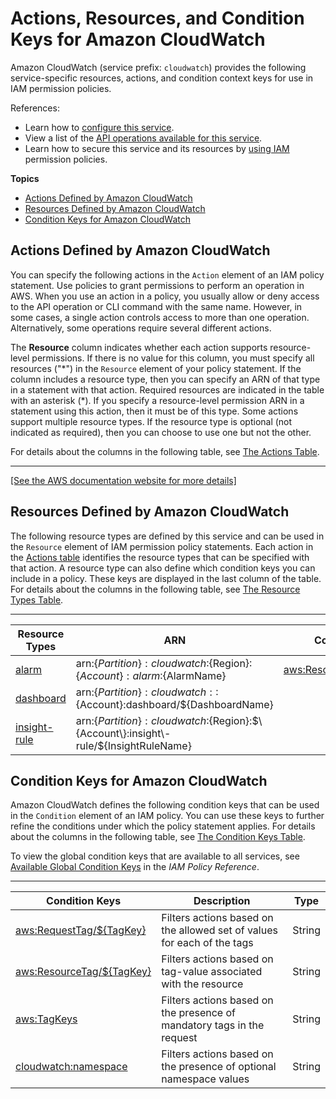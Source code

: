 # Actions, Resources, and Condition Keys for Amazon CloudWatch<a name="list_amazoncloudwatch"></a>

Amazon CloudWatch \(service prefix: `cloudwatch`\) provides the following service\-specific resources, actions, and condition context keys for use in IAM permission policies\.

References:
+ Learn how to [configure this service](https://docs.aws.amazon.com/AmazonCloudWatch/latest/monitoring/)\.
+ View a list of the [API operations available for this service](https://docs.aws.amazon.com/AmazonCloudWatch/latest/APIReference/)\.
+ Learn how to secure this service and its resources by [using IAM](https://docs.aws.amazon.com/AmazonCloudWatch/latest/monitoring/auth-and-access-control-cw.html) permission policies\.

**Topics**
+ [Actions Defined by Amazon CloudWatch](#amazoncloudwatch-actions-as-permissions)
+ [Resources Defined by Amazon CloudWatch](#amazoncloudwatch-resources-for-iam-policies)
+ [Condition Keys for Amazon CloudWatch](#amazoncloudwatch-policy-keys)

## Actions Defined by Amazon CloudWatch<a name="amazoncloudwatch-actions-as-permissions"></a>

You can specify the following actions in the `Action` element of an IAM policy statement\. Use policies to grant permissions to perform an operation in AWS\. When you use an action in a policy, you usually allow or deny access to the API operation or CLI command with the same name\. However, in some cases, a single action controls access to more than one operation\. Alternatively, some operations require several different actions\.

The **Resource** column indicates whether each action supports resource\-level permissions\. If there is no value for this column, you must specify all resources \("\*"\) in the `Resource` element of your policy statement\. If the column includes a resource type, then you can specify an ARN of that type in a statement with that action\. Required resources are indicated in the table with an asterisk \(\*\)\. If you specify a resource\-level permission ARN in a statement using this action, then it must be of this type\. Some actions support multiple resource types\. If the resource type is optional \(not indicated as required\), then you can choose to use one but not the other\.

For details about the columns in the following table, see [The Actions Table](reference_policies_actions-resources-contextkeys.md#actions_table)\.


****  
[\[See the AWS documentation website for more details\]](http://docs.aws.amazon.com/IAM/latest/UserGuide/list_amazoncloudwatch.html)

## Resources Defined by Amazon CloudWatch<a name="amazoncloudwatch-resources-for-iam-policies"></a>

The following resource types are defined by this service and can be used in the `Resource` element of IAM permission policy statements\. Each action in the [Actions table](#amazoncloudwatch-actions-as-permissions) identifies the resource types that can be specified with that action\. A resource type can also define which condition keys you can include in a policy\. These keys are displayed in the last column of the table\. For details about the columns in the following table, see [The Resource Types Table](reference_policies_actions-resources-contextkeys.md#resources_table)\.


****  

| Resource Types | ARN | Condition Keys | 
| --- | --- | --- | 
|   [ alarm ](https://docs.aws.amazon.com/AmazonCloudWatch/latest/monitoring/auth-and-access-control-cw.html)  |  arn:$\{Partition\}:cloudwatch:$\{Region\}:$\{Account\}:alarm:$\{AlarmName\}  |   [ aws:ResourceTag/$\{TagKey\} ](#amazoncloudwatch-aws_ResourceTag___TagKey_)   | 
|   [ dashboard ](https://docs.aws.amazon.com/AmazonCloudWatch/latest/monitoring/auth-and-access-control-cw.html)  |  arn:$\{Partition\}:cloudwatch::$\{Account\}:dashboard/$\{DashboardName\}  |  | 
|   [ insight\-rule ](https://docs.aws.amazon.com/AmazonCloudWatch/latest/monitoring/auth-and-access-control-cw.html)  |  arn:$\{Partition\}:cloudwatch:$\{Region\}:$\{Account\}:insight\-rule/$\{InsightRuleName\}  |  | 

## Condition Keys for Amazon CloudWatch<a name="amazoncloudwatch-policy-keys"></a>

Amazon CloudWatch defines the following condition keys that can be used in the `Condition` element of an IAM policy\. You can use these keys to further refine the conditions under which the policy statement applies\. For details about the columns in the following table, see [The Condition Keys Table](reference_policies_actions-resources-contextkeys.md#context_keys_table)\.

To view the global condition keys that are available to all services, see [Available Global Condition Keys](reference_policies_condition-keys.html#AvailableKeys) in the *IAM Policy Reference*\.


****  

| Condition Keys | Description | Type | 
| --- | --- | --- | 
|   [ aws:RequestTag/$\{TagKey\} ](https://docs.aws.amazon.com/IAM/latest/UserGuide/reference_policies_condition-keys.html#condition-keys-requesttag)  | Filters actions based on the allowed set of values for each of the tags | String | 
|   [ aws:ResourceTag/$\{TagKey\} ](https://docs.aws.amazon.com/IAM/latest/UserGuide/reference_policies_condition-keys.html#condition-keys-resourcetag)  | Filters actions based on tag\-value associated with the resource | String | 
|   [ aws:TagKeys ](https://docs.aws.amazon.com/IAM/latest/UserGuide/reference_policies_condition-keys.html#condition-keys-tagkeys)  | Filters actions based on the presence of mandatory tags in the request | String | 
|   [ cloudwatch:namespace ](https://docs.aws.amazon.com/AmazonCloudWatch/latest/monitoring/iam-cw-condition-keys-namespace.html)  | Filters actions based on the presence of optional namespace values | String | 